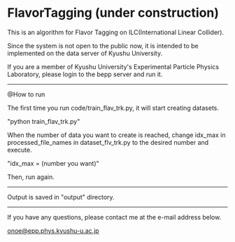 # FlavorTagging (under construction)
This is an algorithm for Flavor Tagging on ILC(International Linear Collider).

Since the system is not open to the public now, it is intended to be implemented on the data server of Kyushu University.

If you are a member of Kyushu University's Experimental Particle Physics Laboratory, please login to the bepp server and run it.

------------------------------------

@How to run

The first time you run code/train_flav_trk.py, it will start creating datasets.

"python train_flav_trk.py"

When the number of data you want to create is reached, 
change idx_max in processed_file_names in dataset_flv_trk.py to the desired number and execute.

"idx_max = (number you want)"

Then, run again.

--------------------------------------

Output is saved in "output" directory.

--------------------------------------

If you have any questions, please contact me at the e-mail address below.

onoe@epp.phys.kyushu-u.ac.jp
